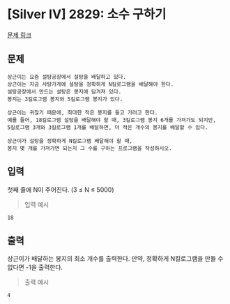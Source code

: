 # [Silver IV] 2829: 소수 구하기
[문제 링크](https://www.acmicpc.net/problem/2829)

## 문제
```
상근이는 요즘 설탕공장에서 설탕을 배달하고 있다. 
상근이는 지금 사탕가게에 설탕을 정확하게 N킬로그램을 배달해야 한다. 
설탕공장에서 만드는 설탕은 봉지에 담겨져 있다. 
봉지는 3킬로그램 봉지와 5킬로그램 봉지가 있다.

상근이는 귀찮기 때문에, 최대한 적은 봉지를 들고 가려고 한다. 
예를 들어, 18킬로그램 설탕을 배달해야 할 때, 3킬로그램 봉지 6개를 가져가도 되지만, 
5킬로그램 3개와 3킬로그램 1개를 배달하면, 더 적은 개수의 봉지를 배달할 수 있다.

상근이가 설탕을 정확하게 N킬로그램 배달해야 할 때, 
봉지 몇 개를 가져가면 되는지 그 수를 구하는 프로그램을 작성하시오.

```

## 입력
첫째 줄에 N이 주어진다. (3 ≤ N ≤ 5000)
> 입력 예시
```
18
```

## 출력
상근이가 배달하는 봉지의 최소 개수를 출력한다. 
만약, 정확하게 N킬로그램을 만들 수 없다면 -1을 출력한다.
> 출력 예시
```
4
```
